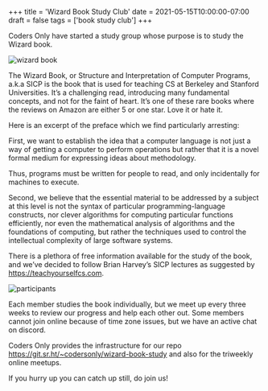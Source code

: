 +++
title = 'Wizard Book Study Club'
date = 2021-05-15T10:00:00-07:00
draft = false
tags = ['book study club']
+++

Coders Only have started a study group whose purpose is to study the Wizard book.

<!--more-->

![wizard book](https://codersonlyorg.wordpress.com/wp-content/uploads/2021/05/wizard-book-meetup.png)

The Wizard Book, or Structure and Interpretation of Computer Programs, a.k.a SICP is the book that is used for teaching CS at Berkeley and Stanford Universities. It’s a challenging read, introducing many fundamental concepts, and not for the faint of heart. It’s one of these rare books where the reviews on Amazon are either 5 or one star. Love it or hate it.

Here is an excerpt of the preface which we find particularly arresting:

First, we want to establish the idea that a computer language is not just a way of getting a computer to perform operations but rather that it is a novel formal medium for expressing ideas about methodology.

Thus, programs must be written for people to read, and only incidentally for machines to execute.

Second, we believe that the essential material to be addressed by a subject at this level is not the syntax of particular programming-language constructs, nor clever algorithms for computing particular functions efficiently, nor even the mathematical analysis of algorithms and the foundations of computing, but rather the techniques used to control the intellectual complexity of large software systems.

There is a plethora of free information available for the study of the book, and we’ve decided to follow Brian Harvey’s SICP lectures as suggested by https://teachyourselfcs.com.

![participants](https://codersonlyorg.wordpress.com/wp-content/uploads/2021/05/wizard_book_week_0.png)

Each member studies the book individually, but we meet up every three weeks to review our progress and help each other out. Some members cannot join online because of time zone issues, but we have an active chat on discord.

Coders Only provides the infrastructure for our repo https://git.sr.ht/~codersonly/wizard-book-study and also for the triweekly online meetups.

If you hurry up you can catch up still, do join us!
